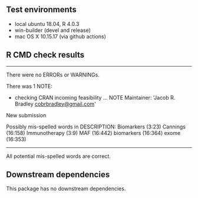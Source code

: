 ## Test environments
* local ubuntu 18.04, R 4.0.3
* win-builder (devel and release) 
* mac OS X 10.15.17 (via github actions)

## R CMD check results
------------------------------
There were no ERRORs or WARNINGs. 

There was 1 NOTE:

* checking CRAN incoming feasibility ... NOTE
Maintainer: 'Jacob R. Bradley <cobrbradley@gmail.com>'

New submission
  
  
Possibly mis-spelled words in DESCRIPTION:
    Biomarkers (3:23)
    Cannings (16:158)
    Immunotherapy (3:9)
    MAF (16:442)
    biomarkers (16:364)
    exome (16:353)
    
------------------------------
All potential mis-spelled words are correct.

## Downstream dependencies
This package has no downstream dependencies.
